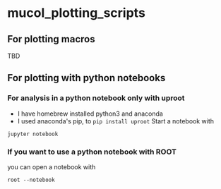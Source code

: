# mucol_plotting_scripts

## For plotting macros

TBD

## For plotting with python notebooks

### For analysis in a python notebook only with uproot
- I have homebrew installed python3 and anaconda
- I used anaconda's pip, to ```pip install uproot```
Start a notebook with 
```
jupyter notebook
```

### If you want to use a python notebook with ROOT
you can open a notebook with 
```
root --notebook
```
